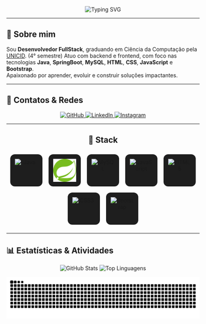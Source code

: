<p align="center">
  <img 
    src="https://readme-typing-svg.herokuapp.com?size=24&duration=3000&color=00FF00&lines=Olá,+eu+sou+João+Vitor;Desenvolvedor+Java+FullStack;Sempre+aprendendo+e+evoluindo" 
    alt="Typing SVG"
  />
</p>

---

## 👋 Sobre mim

Sou **Desenvolvedor FullStack**, graduando em Ciência da Computação pela [UNICID](https://www.unicid.edu.br/). (4° semestre)
Atuo com backend e frontend, com foco nas tecnologias **Java**, **SpringBoot**, **MySQL**, **HTML**, **CSS**, **JavaScript** e **Bootstrap**.  
Apaixonado por aprender, evoluir e construir soluções impactantes.

---

## 🔗 Contatos & Redes

<p align="center">
  <a href="https://github.com/jvcod3r" target="_blank">
    <img src="https://img.shields.io/badge/GitHub-181717?style=for-the-badge&logo=github&logoColor=white" alt="GitHub" />
  </a>
  <a href="https://www.linkedin.com/in/jo%C3%A3o-vitor-martins-de-oliveira-628a94213/" target="_blank">
    <img src="https://img.shields.io/badge/LinkedIn-0A66C2?style=for-the-badge&logo=linkedin&logoColor=white" alt="LinkedIn" />
  </a>
  <a href="https://instagram.com/jv.harz" target="_blank">
    <img src="https://img.shields.io/badge/Instagram-E4405F?style=for-the-badge&logo=instagram&logoColor=white" alt="Instagram" />
  </a>
</p>

---

<h2 align="center">🧠 Stack</h2>

<p align="center" style="display: flex; flex-wrap: wrap; justify-content: center;">
  <img src="https://cdn.jsdelivr.net/gh/devicons/devicon/icons/java/java-original.svg" alt="Java" width="60" height="60" style="background-color: #1e1e1e; padding: 12px; border-radius: 12px; margin: 8px;"/>
  <img src="https://raw.githubusercontent.com/devicons/devicon/master/icons/spring/spring-original.svg" alt="SpringBoot" width="60" height="60" style="background-color: #1e1e1e; padding: 12px; border-radius: 12px; margin: 8px;"/>
  <img src="https://cdn.jsdelivr.net/gh/devicons/devicon/icons/mysql/mysql-original.svg" alt="MySQL" width="60" height="60" style="background-color: #1e1e1e; padding: 12px; border-radius: 12px; margin: 8px;"/>
  <img src="https://cdn.jsdelivr.net/gh/devicons/devicon/icons/javascript/javascript-original.svg" alt="JavaScript" width="60" height="60" style="background-color: #1e1e1e; padding: 12px; border-radius: 12px; margin: 8px;"/>
  <img src="https://cdn.jsdelivr.net/gh/devicons/devicon/icons/html5/html5-original.svg" alt="HTML5" width="60" height="60" style="background-color: #1e1e1e; padding: 12px; border-radius: 12px; margin: 8px;"/>
  <img src="https://cdn.jsdelivr.net/gh/devicons/devicon/icons/css3/css3-original.svg" alt="CSS3" width="60" height="60" style="background-color: #1e1e1e; padding: 12px; border-radius: 12px; margin: 8px;"/>
  <img src="https://cdn.jsdelivr.net/gh/devicons/devicon/icons/bootstrap/bootstrap-original.svg" alt="Bootstrap" width="60" height="60" style="background-color: #1e1e1e; padding: 12px; border-radius: 12px; margin: 8px;"/>
</p>

---


## 📊 Estatísticas & Atividades

<p align="center">
  <img 
    src="https://github-readme-stats.vercel.app/api?username=jvcod3r&show_icons=true&theme=radical&include_all_commits=true&count_private=true" 
    alt="GitHub Stats" 
  />
  <img 
    src="https://github-readme-stats.vercel.app/api/top-langs/?username=jvcod3r&theme=radical&layout=compact&langs_count=9" 
    alt="Top Linguagens" 
  />
</p>

<p align="center">
  <picture>
    <source media="(prefers-color-scheme: dark)" srcset="https://raw.githubusercontent.com/jvcod3r/jvcod3r/output/github-contribution-grid-snake-dark.svg">
    <source media="(prefers-color-scheme: light)" srcset="https://raw.githubusercontent.com/jvcod3r/jvcod3r/output/github-contribution-grid-snake.svg">
    <img alt="github contribution grid snake animation" src="https://raw.githubusercontent.com/jvcod3r/jvcod3r/output/github-contribution-grid-snake.svg">
  </picture>
</p>
